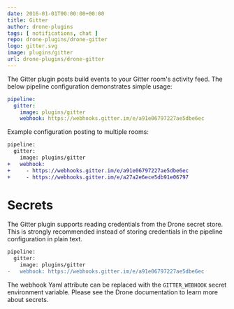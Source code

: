 ```yaml
---
date: 2016-01-01T00:00:00+00:00
title: Gitter
author: drone-plugins
tags: [ notifications, chat ]
repo: drone-plugins/drone-gitter
logo: gitter.svg
image: plugins/gitter
url: drone-plugins/drone-gitter
---
```


The Gitter plugin posts build events to your Gitter room's activity feed. The below pipeline configuration demonstrates simple usage:

```yaml
pipeline:
  gitter:
    image: plugins/gitter
    webhook: https://webhooks.gitter.im/e/a91e06797227ae5dbe6ec
```

Example configuration posting to multiple rooms:

```diff
pipeline:
  gitter:
    image: plugins/gitter
+   webhook:
+     - https://webhooks.gitter.im/e/a91e06797227ae5dbe6ec
+     - https://webhooks.gitter.im/e/a27a2e6ece5db91e06797
```

# Secrets

The Gitter plugin supports reading credentials from the Drone secret store. This is strongly recommended instead of storing credentials in the pipeline configuration in plain text.

```diff
pipeline:
  gitter:
    image: plugins/gitter
-   webhook: https://webhooks.gitter.im/e/a91e06797227ae5dbe6ec
```

The webhook Yaml attribute can be replaced with the `GITTER_WEBHOOK` secret environment variable. Please see the Drone documentation to learn more about secrets.
